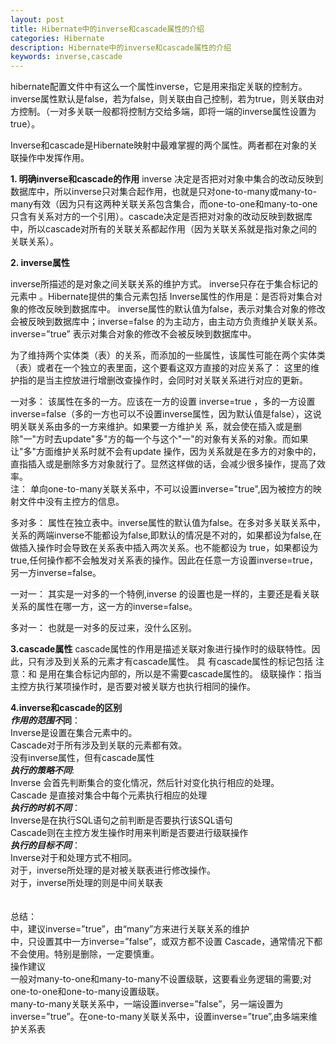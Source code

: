 ```yaml
---
layout: post
title: Hibernate中的inverse和cascade属性的介绍
categories: Hibernate
description: Hibernate中的inverse和cascade属性的介绍
keywords: inverse,cascade
---
```


hibernate配置文件中有这么一个属性inverse，它是用来指定关联的控制方。inverse属性默认是false，若为false，则关联由自己控制，若为true，则关联由对方控制。（一对多关联一般都将控制方交给多端，即将一端的inverse属性设置为true）。  


Inverse和cascade是Hibernate映射中最难掌握的两个属性。两者都在对象的关联操作中发挥作用。  


 **1. 明确inverse和cascade的作用** 
inverse 决定是否把对对象中集合的改动反映到数据库中，所以inverse只对集合起作用，也就是只对one-to-many或many-to-many有效（因为只有这两种关联关系包含集合，而one-to-one和many-to-one只含有关系对方的一个引用）。cascade决定是否把对对象的改动反映到数据库中，所以cascade对所有的关联关系都起作用（因为关联关系就是指对象之间的关联关系）。  

 **2. inverse属性**

inverse所描述的是对象之间关联关系的维护方式。 
inverse只存在于集合标记的元素中 。Hibernate提供的集合元素包括<set/> <map/> <list/> <array /> <bag /> 
Inverse属性的作用是：是否将对集合对象的修改反映到数据库中。 
inverse属性的默认值为false，表示对集合对象的修改会被反映到数据库中；inverse=false 的为主动方，由主动方负责维护关联关系。 
inverse=”true” 表示对集合对象的修改不会被反映到数据库中。  


 为了维持两个实体类（表）的关系，而添加的一些属性，该属性可能在两个实体类（表）或者在一个独立的表里面，这个要看这双方直接的对应关系了： 这里的维护指的是当主控放进行增删改查操作时，会同时对关联关系进行对应的更新。  
 

   一对多： 该属性在多的一方。应该在一方的设置 inverse=true ，多的一方设置 inverse=false（多的一方也可以不设置inverse属性，因为默认值是false），这说明关联关系由多的一方来维护。如果要一方维护关 系，就会使在插入或是删除"一"方时去update"多"方的每一个与这个"一"的对象有关系的对象。而如果让"多"方面维护关系时就不会有update 操作，因为关系就是在多方的对象中的，直指插入或是删除多方对象就行了。显然这样做的话，会减少很多操作，提高了效率。</br>
注： 
    单向one-to-many关联关系中，不可以设置inverse="true",因为被控方的映射文件中没有主控方的信息。</br>

   多对多： 属性在独立表中。inverse属性的默认值为false。在多对多关联关系中，关系的两端inverse不能都设为false,即默认的情况是不对的，如果都设为false,在做插入操作时会导致在关系表中插入两次关系。也不能都设为 true，如果都设为true,任何操作都不会触发对关系表的操作。因此在任意一方设置inverse=true，另一方inverse=false。</br>

   一对一： 其实是一对多的一个特例,inverse 的设置也是一样的，主要还是看关联关系的属性在哪一方，这一方的inverse=false。</br>

   多对一： 也就是一对多的反过来，没什么区别。</br>  
   

**3.cascade属性**
cascade属性的作用是描述关联对象进行操作时的级联特性。因此，只有涉及到关系的元素才有cascade属性。 
具 有cascade属性的标记包括<many-to-one /> <one-to-one /> <any /> <set /><bag /> <idbag /> <list /> <array /> 
注意：<ont-to-many />和 <many-to-many />是用在集合标记内部的，所以是不需要cascade属性的。 
级联操作：指当主控方执行某项操作时，是否要对被关联方也执行相同的操作。  

**4.inverse和cascade的区别**  
***作用的范围不*同**：  
Inverse是设置在集合元素中的。  
Cascade对于所有涉及到关联的元素都有效。  
<many-to-one/><ont-to-many/>没有inverse属性，但有cascade属性   
***执行的策略不同***:  
Inverse 会首先判断集合的变化情况，然后针对变化执行相应的处理。  
Cascade 是直接对集合中每个元素执行相应的处理   
***执行的时机不同***：  
Inverse是在执行SQL语句之前判断是否要执行该SQL语句  
Cascade则在主控方发生操作时用来判断是否要进行级联操作  
***执行的目标不同***：  
Inverse对于<ont-to-many>和<many-to-many>处理方式不相同。</br> 
对于<ont-to-many>，inverse所处理的是对被关联表进行修改操作。</br>
对于<many-to-many>，inverse所处理的则是中间关联表</br>
</br>
</br>
总结：</br> 
<one-to-many>中，建议inverse=”true”，由“many”方来进行关联关系的维护 </br> 
<many-to-many>中，只设置其中一方inverse=”false”，或双方都不设置 
Cascade，通常情况下都不会使用。特别是删除，一定要慎重。</br> 
操作建议 </br> 
  一般对many-to-one和many-to-many不设置级联，这要看业务逻辑的需要;对one-to-one和one-to-many设置级联。</br> 
  many-to-many关联关系中，一端设置inverse=”false”，另一端设置为inverse=”true”。在one-to-many关联关系中，设置inverse=”true”,由多端来维护关系表</br> 

